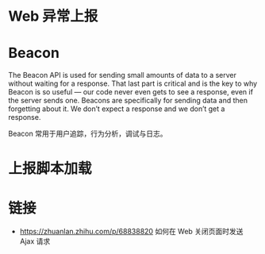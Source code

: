 # Web 异常上报

# Beacon

The Beacon API is used for sending small amounts of data to a server without waiting for a response. That last part is critical and is the key to why Beacon is so useful — our code never even gets to see a response, even if the server sends one. Beacons are specifically for sending data and then forgetting about it. We don’t expect a response and we don’t get a response.

Beacon 常用于用户追踪，行为分析，调试与日志。

# 上报脚本加载

# 链接

- https://zhuanlan.zhihu.com/p/68838820 如何在 Web 关闭页面时发送 Ajax 请求
